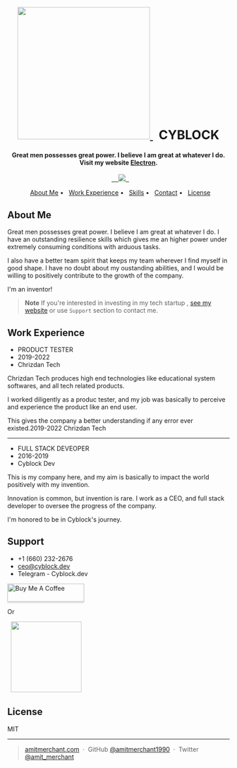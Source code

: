 
<h1 align="center">
  <br>
  <a href="#">
    <img src="https://i.ibb.co/5hYmpnK/White-Modern-Eagles-Cyber-Logo-Template-2.png" height="300px">
  </a>
  CYBLOCK
  <br>
</h1>

<h4 align="center">Great men possesses great power. I believe I am great at whatever I do. <br>Visit my website <a href="https://cyblock.dev" target="_blank">Electron</a>.</h4>

<p align="center">
  <a href="https://www.paypal.me/AmitMerchant">
    <img src="https://img.shields.io/badge/$-donate-ff69b4.svg?maxAge=2592000&amp;style=flat">
  </a>
</p>

<p align="center">
  <a href="#key-features">About Me</a> •
  <a href="#Work Experience">Work Experience</a> •
  <a href="#Skils">Skills</a> •
  <a href="#Support">Contact</a> •
  <a href="#license">License</a>
</p>

## About Me

Great men possesses great power. I believe I am great at whatever I do. I have an outstanding resilience skills which gives me an higher power under extremely consuming conditions with arduous tasks. 

I also have a better team spirit that keeps my team wherever I find myself in good shape. I have no doubt about my oustanding abilities, and I would be willing to positively contribute to the growth of the company.

I'm an inventor!


> **Note**
> If you're interested in investing in my tech startup , [see my website](https://cyblock.dev/) or use `Support` section to contact me.


## Work Experience

* PRODUCT TESTER
* 2019-2022
* Chrizdan Tech

Chrizdan Tech produces high end technologies like educational system softwares, and all tech related products. 

I worked diligently as a produc tester, and my job was basically to perceive and experience the product like an end user. 

This gives the company a better understanding if any error ever existed.2019-2022 Chrizdan Tech

---

* FULL STACK DEVEOPER
* 2016-2019
* Cyblock Dev

This is my company here, and my aim is basically to impact the world positively with my invention. 

Innovation is common, but invention is rare. I work as a CEO, and full stack developer to oversee the progress of the company. 

I'm honored to be in Cyblock's journey.

## Support

* +1 (660) 232-2676
* ceo@cyblock.dev
* Telegram - Cyblock.dev

<a href="https://www.buymeacoffee.com/5Zn8Xh3l9" target="_blank"><img src="https://www.buymeacoffee.com/assets/img/custom_images/purple_img.png" alt="Buy Me A Coffee" style="height: 41px !important;width: 174px !important;box-shadow: 0px 3px 2px 0px rgba(190, 190, 190, 0.5) !important;-webkit-box-shadow: 0px 3px 2px 0px rgba(190, 190, 190, 0.5) !important;" ></a>

<p>Or</p> 

<a href="https://www.patreon.com/amitmerchant">
<img src="https://c5.patreon.com/external/logo/become_a_patron_button@2x.png" width="160">
</a>

## License

MIT

---

> [amitmerchant.com](https://www.amitmerchant.com) &nbsp;&middot;&nbsp;
> GitHub [@amitmerchant1990](https://github.com/amitmerchant1990) &nbsp;&middot;&nbsp;
> Twitter [@amit_merchant](https://twitter.com/amit_merchant)

